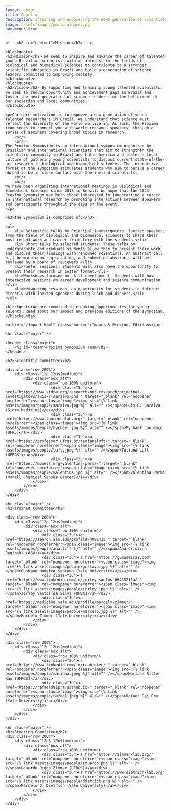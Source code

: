 ```yaml
---
layout: about
title: About us
description: Inspiring and empowering the next generation of scientists.
image: assets/images/porto-alegre.jpg
nav-menu: true
---
```


<!-- Main -->
<div id="main" class="alt">
<!-- One -->
<section id="one">
<div class="inner">
		<!-- <header class="major">
			<h1>About us</h1>
		</header> -->

<!-- Content -->
	<!-- <h2 id="content">Mission</h2> -->

	<blockquote>
	<h2>Mission</h2> We seek to inspire and advance the career of talented young Brazilian scientists with an interest in the fields of biological and biomedical sciences to contribute to a stronger scientific education in Brazil and build a generation of science leaders committed to improving society.
	</blockquote>
	<blockquote>
	<h2>Vision</h2> By supporting and training young talented scientists, we seek to reduce opportunity and achievement gaps in Brazil and foster the next generation of science leaders for the betterment of our societies and local communities.
	</blockquote>

	<p>Our core motivation is to empower a new generation of young talented researchers in Brazil. We understand that science must reflect the diversity of the world we live in. As such, the Proxima team seeks to connect you with world-renowned speakers  through a series of seminars covering broad topics in research.
		<br/>
		<br/>
	The Proxima Symposium is an international symposium organized by Brazilian and International scientists that aim to strengthen the scientific community in Brazil and Latin America and foster a local culture of gathering young scientists to discuss current state-of-the-art research in biological and biomedical sciences. The interactive format of the symposium stimulates students who aim to pursue a career abroad to be in close contact with the invited scientists.
		<br/>
		<br/>
	We have been organizing international meetings in Biological and Biomedical Sciences since 2013 in Brazil. We hope that the 2023 Proxima Symposium may help those interested in jumpstarting a career in international research by promoting interactions between speakers and participants throughout the days of the event.
	</p>
	
	<h3>The Symposium is comprised of:</h3>

	<ul>
		<li> Scientific talks by Principal Investigators: Invited speakers from the field of biological and biomedical sciences to share their most recent work and career trajectory with the students.</li>
		<li> Short talks by selected students: These talks by undergraduate and graduate students allow them to present their work and discuss their findings with renowned scientists. An abstract call will be made upon registration, and submitted abstracts will be reviewed by a board of reviewers.</li>
		<li>Poster sessions: Students will also have the opportunity to present their research in poster format.</li>
		<li>Workshops focused on skill development: Students will have interactive sessions on career development and science communication.</li>
		<li>Networking sessions: an opportunity for students to interact directly with invited speakers during lunch and dinners.</li>
	</ul>

	<blockquote>We are commited to creating opportunities for young talents. Read about our impact and previous editions of the symposium.</blockquote>
	
	<a href="/impact.html" class="button">Impact & Previous Editions</a>

	<hr class="major" />

	<header class="major">
		<h2 id="team">Proxima Symposium Team</h2>
	</header>

	<h2>Scientific Committee</h2>

	<div class="row 200%">
		<div class="12u 12u$(medium)">
			<div class="box alt">
				<div class="row 100% uniform">
						<div class="3u"><a href="https://www.sidra.org/research/our-research/principal-investigators/luis-r-saraiva-phd " target="_blank" rel="noopener noreferrer"><span class="image"><img src="{% link assets/images/people/saraiva.jpg %}" alt="" /></span>Luis R. Saraiva (Sidra Medicine)</a></div>
						<div class="3u"><a href="https://www.lourencolab.org/" target="_blank" rel="noopener noreferrer"><span class="image"><img src="{% link assets/images/people/mychael.jpg %}" alt="" /></span>Mychael Lourenço (UFRJ)</a></div>
						<div class="3u"><a href="https://professor.ufrgs.br/tatianaluft/" target="_blank" rel="noopener noreferrer"><span class="image"><img src="{% link assets/images/people/luft.jpeg %}" alt="" /></span>Tatiana Luft (UFRGS)</a></div>
						<div class="3u"><a href="https://monell.org/valentina-parma/" target="_blank" rel="noopener noreferrer"><span class="image"><img src="{% link assets/images/people/valentina.jpg %}" alt="" /></span>Valentina Parma (Monell Chemical Senses Center)</a></div>
				</div>
			</div>
		</div>
	</div>

	<hr class="major" />
	<h2>Trainee Committee</h2>

	<div class="row 200%">
		<div class="12u 12u$(medium)">
			<div class="box alt">
				<div class="row 100% uniform">
					<div class="3u"><a href="https://search.asu.edu/profile/4082413 " target="_blank" rel="noopener noreferrer"><span class="image"><img src="{% link assets/images/people/ana.tiff %}" alt="" /></span>Ana Cristina Roginski (ASU)</a></div>
					<div class="3u"><a href="https://gumadeiras.com" target="_blank" rel="noopener noreferrer"><span class="image"><img src="{% link assets/images/people/gustavo.jpg %}" alt="" /></span>Gustavo Madeira Santana (Yale University)</a></div>
					<div class="3u"><a href="https://www.linkedin.com/in/jorley-santos-66435211a/ " target="_blank" rel="noopener noreferrer"><span class="image"><img src="{% link assets/images/people/jorley.jpeg %}" alt="" /></span>Jorley Santos da Silva (UFBA)</a></div>
					<div class="3u"><a href="https://medicine.yale.edu/profile/marcelo-zimmer/" target="_blank" rel="noopener noreferrer"><span class="image"><img src="{% link assets/images/people/marcelo.jpg %}" alt="" /></span>Marcelo Zimmer (Yale University)</a></div>
				</div>
			</div>
		</div>
	</div>

	<div class="row 200%">
		<div class="12u 12u$(medium)">
			<div class="box alt">
				<div class="row 100% uniform">
					<div class="3u"><a href="https://www.linkedin.com/in/raubiotec/ " target="_blank" rel="noopener noreferrer"><span class="image"><img src="{% link assets/images/people/mariana.jpeg %}" alt="" /></span>Mariana Ritter Rau (UFRGS)</a></div>
					<div class="3u"><a href="https://rafaeldaipra.github.io/" target="_blank" rel="noopener noreferrer"><span class="image"><img src="{% link assets/images/people/rafael.jpeg %}" alt="" /></span>Rafael Dai Pra (Yale University)</a></div>
				</div>
			</div>
		</div>
	</div>

	<hr class="major" />
	<h2>Steering Committee</h2>
	<div class="row 200%">
		<div class="12u$ 12u$(medium)">
			<div class="box alt">
				<div class="row 100% uniform">
					<div class="3u"><a href="https://zimmer-lab.org/" target="_blank" rel="noopener noreferrer"><span class="image"><img src="{% link assets/images/people/eduardo.png %}" alt="" /></span>Eduardo Rigon Zimmer (UFRGS)</a></div>
					<div class="3u"><a href="https://www.dietrich-lab.org" target="_blank" rel="noopener noreferrer"><span class="image"><img src="{% link assets/images/people/dietrich.png %}" alt="" /></span>Marcelo O. Dietrich (Yale University)</a></div>
				</div>
			</div>
		</div>
	</div>


</div>
</section>

</div>
